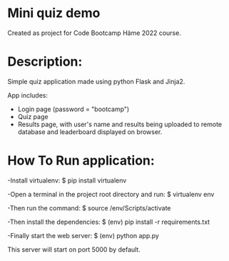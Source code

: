 # Mini quiz demo

Created as project for Code Bootcamp Häme 2022 course.

# Description:

Simple quiz application made using python Flask and Jinja2. 

App includes:

- Login page (password = "bootcamp")
- Quiz page
- Results page, with user's name and results being uploaded to remote database and leaderboard displayed on browser.  

# How To Run application:

-Install virtualenv:
$ pip install virtualenv

-Open a terminal in the project root directory and run:
$ virtualenv env

-Then run the command:
$ source /env/Scripts/activate

-Then install the dependencies:
$ (env) pip install -r requirements.txt

-Finally start the web server:
$ (env) python app.py

This server will start on port 5000 by default.

